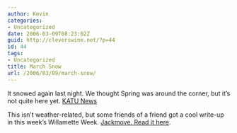 ```yaml
---
author: Kevin
categories:
- Uncategorized
date: 2006-03-09T08:23:02Z
guid: http://cleverswine.net/?p=44
id: 44
tags:
- Uncategorized
title: March Snow
url: /2006/03/09/march-snow/
---
```


It snowed again last night. We thought Spring was around the corner, but it&#8217;s not quite here yet. <a href="http://www.katu.com/stories/83953.html" target="_blank">KATU News</a>

This isn&#8217;t weather-related, but some friends of a friend got a cool write-up in this week&#8217;s Willamette Week. <a href="http://www.wweek.com/calendar/music/index.php?date=1141891200#23131" target="_blank">Jackmove. Read it here</a>.